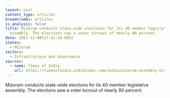 ```yaml
---
layout: post
content_type: articles
breadcrumbs: articles
is_analysis: false
title: Mizoram conducts state-wide elections for its 40 member legislative
  assembly. The elections saw a voter turnout of nearly 80 percent
date: 2023-11-08T17:41:19.695Z
states:
  - Mizoram
sectors:
  - Infrastructure and Governance
sources:
  - name: Times of India
    url: https://timesofindia.indiatimes.com/india/mizoram-assembly-election-2023-live-updates-voting-today-mnf-congress-zpm/liveblog/105021385.cms
---
```

Mizoram conducts state-wide elections for its 40 member legislative assembly. The elections saw a voter turnout of nearly 80 percent.